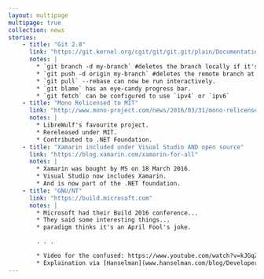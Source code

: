 ```yaml
---
layout: multipage
multipage: true
collection: news
stories:
    - title: "Git 2.8"
      link: "https://git.kernel.org/cgit/git/git.git/plain/Documentation/RelNotes/2.8.0.txt"
      notes: |
        * `git branch -d my-branch` #deletes the branch locally if it's already been merged.
        * `git push -d origin my-branch` #deletes the remote branch at origin.
        * `git pull` --rebase can now be run interactively.
        * `git blame` has an eye-candy progress bar.
        * `git fetch` can be configured to use `ipv4` or `ipv6`
    - title: "Mono Relicensed to MIT"
      link: "http://www.mono-project.com/news/2016/03/31/mono-relicensed-mit"
      notes: |
        * LibreWulf's favourite project.
        * Rereleased under MIT.
        * Contributed to .NET Foundation.
    - title: "Xamarin included under Visual Studio AND open source"
      link: "https://blog.xamarin.com/xamarin-for-all"
      notes: |
        * Xamarin was bought by MS on 18 March 2016.
        * Visual Studio now includes Xamarin.
        * And is now part of the .NET foundation.
    - title: "GNU/NT"
      link: "https://build.microsoft.com"
      notes: |
        * Microsoft had their Build 2016 conference...
        * They said some interesting things...
        * paradigm thinks it's an April Fool's joke.

        . . .

        * Video for the confused: https://www.youtube.com/watch?v=kJGqZHQzNRo
        * Explaination via [Hanselman](www.hanselman.com/blog/DevelopersCanRunBashShellAndUsermodeUbuntuLinuxBinariesOnWindows10.aspx)
---
```

